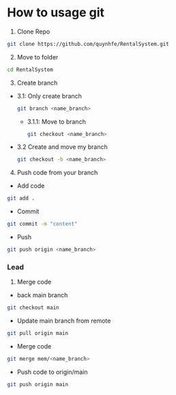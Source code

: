 # How to usage git

1. Clone Repo
```sh
git clone https://github.com/quynhfe/RentalSystem.git
```
2. Move to folder
```sh
cd RentalSystem
```
3. Create branch
- 3.1: Only create branch
  ```sh
  git branch <name_branch>
  ```
  + 3.1.1: Move to branch
    ```sh
    git checkout <name_branch>
    ```

- 3.2 Create and move my branch 
  ```sh
  git checkout -b <name_branch>
  ```

4. Push code from your branch
- Add code
```sh
git add .
```
- Commit 
```sh
git commit -m "content"
```
- Push 
```sh
git push origin <name_branch>
```

### Lead
1. Merge code 
- back main branch
```sh
git checkout main
```
- Update main branch from remote
```sh
git pull origin main
```
- Merge code
```sh
git merge mem/<name_branch>
```
- Push code to origin/main
```sh
git push origin main
```